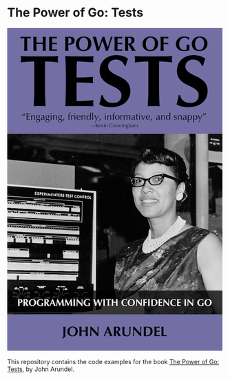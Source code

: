 # The Power of Go: Tests

[![](cover.png)](https://bitfieldconsulting.com/books/tests-preorder)

This repository contains the code examples for the book [The Power of Go: Tests](https://bitfieldconsulting.com/books/tests-preorder), by John Arundel.
